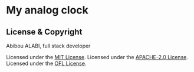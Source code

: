# My analog clock


## License & Copyright
Abibou ALABI, full stack developer

Licensed under the [MIT License](LICENSE).
Licensed under the [APACHE-2.0 License](LICENSEApache-2.O).
Licensed under the [OFL License](OFL).

